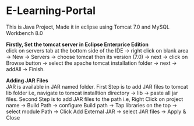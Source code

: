 # E-Learning-Portal
This is Java Project, Made it in eclipse using Tomcat 7.0 and MySQL Workbench 8.0

<b>Firstly, Set the tomcat server in Eclipse Enterprice Edition</b><br>
click on servers tab at the bottom side of the IDE -> right click on blank area -> New -> Servers -> choose tomcat then its version (7.0) -> next -> click on Browse button -> select the apache tomcat installation folder -> next -> addAll -> Finish.

<b>Adding JAR Files</b><br>
JAR is available in JAR named folder.
First Step is to add JAR files to tomcat lib folder i.e, navigate to tomcat installtion directory -> lib -> paste all jar files.
Second Step is to add JAR files to the path i.e, Right Click on project name -> Build Path -> configure Build path -> Tap libraries on the top -> select module Path  -> Click Add External JAR -> select JAR files -> Apply & Close

